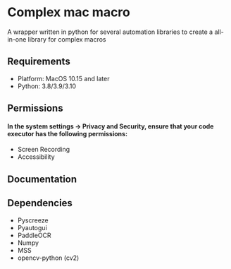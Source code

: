 # Complex mac macro

A wrapper written in python for several automation libraries to create a all-in-one library for complex macros

## Requirements
- Platform: MacOS 10.15 and later
- Python: 3.8/3.9/3.10

## Permissions
#### In the system settings -> Privacy and Security, ensure that your code executor has the following permissions:
- Screen Recording
- Accessibility

## Documentation

## Dependencies
- Pyscreeze
- Pyautogui
- PaddleOCR
- Numpy
- MSS
- opencv-python (cv2)


